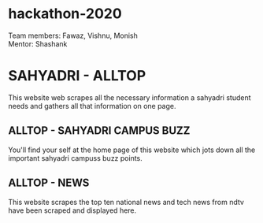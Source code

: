 # hackathon-2020

Team members: Fawaz, Vishnu, Monish </br>
Mentor: Shashank

# SAHYADRI - ALLTOP
This website web scrapes all the necessary information a sahyadri student needs and gathers all that information on one page.
## ALLTOP - SAHYADRI CAMPUS BUZZ
You'll find your self at the home page of this website which jots down all the important sahyadri campuss buzz points.
## ALLTOP - NEWS 
This website scrapes the top ten national news and tech news from ndtv have been scraped and displayed here.
